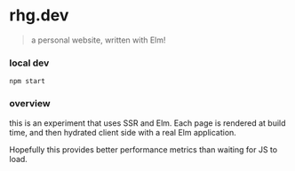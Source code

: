# rhg.dev
> a personal website, written with Elm!

### local dev

```
npm start
```

### overview

this is an experiment that uses SSR and Elm. Each page is rendered at build time, and then hydrated client side with a real Elm application.

Hopefully this provides better performance metrics than waiting for JS to load.